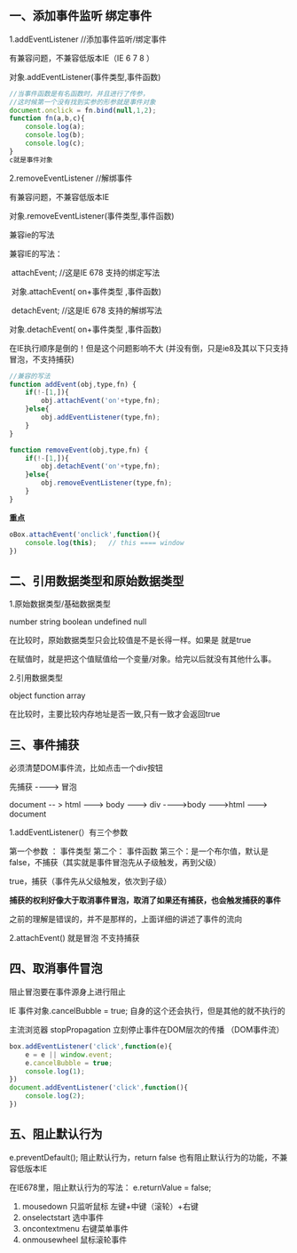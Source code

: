 ## 一、添加事件监听 绑定事件

1.addEventListener //添加事件监听/绑定事件

有兼容问题，不兼容低版本IE（IE 6 7 8 ）

对象.addEventListener(事件类型,事件函数)

````js
//当事件函数是有名函数时，并且进行了传参，
//这时候第一个没有找到实参的形参就是事件对象
document.onclick = fn.bind(null,1,2);
function fn(a,b,c){
    console.log(a);
    console.log(b);
    console.log(c);
}
c就是事件对象
````



2.removeEventListener //解绑事件

有兼容问题，不兼容低版本IE

对象.removeEventListener(事件类型,事件函数)

兼容ie的写法

兼容IE的写法：

​	attachEvent;    //这是IE 678 支持的绑定写法

​	对象.attachEvent(  on+事件类型  ,事件函数)

​	detachEvent;    //这是IE 678 支持的解绑写法

对象.detachEvent(  on+事件类型  ,事件函数)

在IE执行顺序是倒的！但是这个问题影响不大  (并没有倒，只是ie8及其以下只支持冒泡，不支持捕获)

```js
//兼容的写法
function addEvent(obj,type,fn) {
    if(!-[1,]){
        obj.attachEvent('on'+type,fn);
    }else{
        obj.addEventListener(type,fn);
    }
}

function removeEvent(obj,type,fn) {
    if(!-[1,]){
        obj.detachEvent('on'+type,fn);
    }else{
        obj.removeEventListener(type,fn);
    }
}
```

 **重点**

```js
oBox.attachEvent('onclick',function(){
    console.log(this);   // this ==== window
})
```



## 二、引用数据类型和原始数据类型

1.原始数据类型/基础数据类型

number string  boolean undefined null

在比较时，原始数据类型只会比较值是不是长得一样。如果是 就是true

在赋值时，就是把这个值赋值给一个变量/对象。给完以后就没有其他什么事。

2.引用数据类型

 object  function  array

在比较时，主要比较内存地址是否一致,只有一致才会返回true

## 三、事件捕获

必须清楚DOM事件流，比如点击一个div按钮

先捕获 ---->  冒泡

document -- > html ---> body --->  div  ---->body --->html ---> document



1.addEventListener(）有三个参数

第一个参数 ： 事件类型  第二个： 事件函数  第三个：是一个布尔值，默认是false，不捕获（其实就是事件冒泡先从子级触发，再到父级）

true，捕获（事件先从父级触发，依次到子级） 

**捕获的权利好像大于取消事件冒泡，取消了如果还有捕获，也会触发捕获的事件**

之前的理解是错误的，并不是那样的，上面详细的讲述了事件的流向

2.attachEvent()  就是冒泡  不支持捕获



## 四、取消事件冒泡

阻止冒泡要在事件源身上进行阻止

IE  事件对象.cancelBubble = true;   自身的这个还会执行，但是其他的就不执行的  

主流浏览器  stopPropagation 立刻停止事件在DOM层次的传播   （DOM事件流）

```js
box.addEventListener('click',function(e){
    e = e || window.event;
    e.cancelBubble = true;
    console.log(1);
})
document.addEventListener('click',function(){
    console.log(2);	
})
```



## 五、阻止默认行为

e.preventDefault();  阻止默认行为，return false 也有阻止默认行为的功能，不兼容低版本IE   

在IE678里，阻止默认行为的写法：  e.returnValue = false;

1. mousedown 只监听鼠标 左键+中键（滚轮）+右键
2. onselectstart 选中事件
3. oncontextmenu  右键菜单事件
4. onmousewheel 鼠标滚轮事件